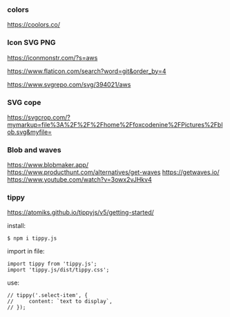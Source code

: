 ### colors

https://coolors.co/

### Icon SVG PNG

https://iconmonstr.com/?s=aws

https://www.flaticon.com/search?word=git&order_by=4

https://www.svgrepo.com/svg/394021/aws


### SVG cope

https://svgcrop.com/?mymarkup=file%3A%2F%2F%2Fhome%2Ffoxcodenine%2FPictures%2Fblob.svg&myfile=

### Blob and waves

https://www.blobmaker.app/
https://www.producthunt.com/alternatives/get-waves
https://getwaves.io/
https://www.youtube.com/watch?v=3owx2vJHkv4



### tippy
https://atomiks.github.io/tippyjs/v5/getting-started/

install:

    $ npm i tippy.js

import in file: 

    import tippy from 'tippy.js';
    import 'tippy.js/dist/tippy.css';


use:

    // tippy('.select-item', {
    //     content: `text to display`,
    // });
